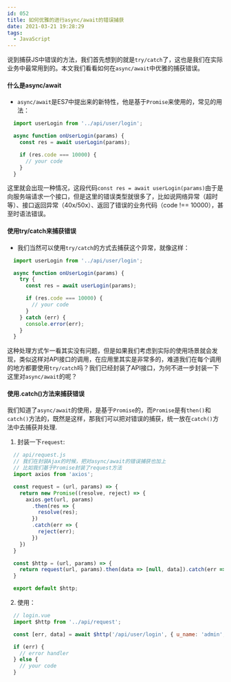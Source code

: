 ```yaml
---
id: 052
title: 如何优雅的进行async/await的错误捕获
date: 2021-03-21 19:28:29
tags:
  - JavaScript
---
```


说到捕获JS中错误的方法，我们首先想到的就是`try/catch`了，这也是我们在实际业务中最常用到的。本文我们看看如何在`async/await`中优雅的捕获错误。

#### 什么是async/await
- `async/await`是ES7中提出来的新特性，他是基于`Promise`来使用的，常见的用法：
```js
  import userLogin from '../api/user/login';

  async function onUserLogin(params) {
    const res = await userLogin(params);

    if (res.code === 10000) {
      // your code
    }
  }
```
这里就会出现一种情况，这段代码`const res = await userLogin(params)`由于是向服务端请求一个接口，但是这里的错误类型就很多了，比如说网络异常（超时等）、接口返回异常（40x/50x）、返回了错误的业务代码（code !== 10000），甚至时语法错误。

#### 使用try/catch来捕获错误
- 我们当然可以使用`try/catch`的方式去捕获这个异常，就像这样：
```js
  import userLogin from '../api/user/login';

  async function onUserLogin(params) {
    try {
      const res = await userLogin(params);

      if (res.code === 10000) {
        // your code
      }
    } catch (err) {
      console.error(err);
    }
  }
```
这种处理方式乍一看其实没有问题，但是如果我们考虑到实际的使用场景就会发现，类似这样对API接口的调用，在应用里其实是非常多的，难道我们在每个调用的地方都要使用`try/catch`吗？我们已经封装了API接口，为何不进一步封装一下这里对`async/await`的呢？

#### 使用.catch()方法来捕获错误
我们知道了`async/await`的使用，是基于`Promise`的，而`Promise`是有`then()`和`catch()`方法的，既然是这样，那我们可以把对错误的捕获，统一放在`catch()`方法中去捕获并处理.
1. 封装一下`request`:
```js
  // api/request.js
  // 我们在封装Ajax的时候，把对async/await的错误捕获也加上
  // 比如我们基于Promise封装了request方法
  import axios from 'axios';

  const request = (url, params) => {
    return new Promise((resolve, reject) => {
      axios.get(url, params)
        .then(res => {
          resolve(res);
        })
        .catch(err => {
          reject(err);
        })
    })
  }

  const $http = (url, params) => {
    return request(url, params).then(data => [null, data]).catch(err => [err, null]);
  }

  export default $http;
```
2. 使用：
```js
  // login.vue
  import $http from '../api/request';

  const [err, data] = await $http('/api/user/login', { u_name: 'admin', u_pwd: '123456' });

  if (err) {
    // error handler
  } else {
    // your code
  }
```